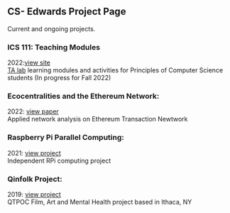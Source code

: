 ## CS- Edwards Project Page
Current and ongoing projects.

### ICS 111: Teaching Modules
2022:[view site](https://bit.ly/3Gkfad2) <br>
[TA lab](https://bit.ly/3lHUT7S) learning modules and activities for Principles of Computer Science students
(In progress for Fall 2022)

### Ecocentralities and the Ethereum Network:
2022: [view paper](https://bit.ly/3PEtHVn)<br>
Applied network analysis on Ethereum Transaction Newtwork

### Raspberry Pi Parallel Computing:
2021: [view project](https://bit.ly/39SJcsz)<br>
Independent RPi computing project

### Qinfolk Project:
2019: [view project](https://bit.ly/3wUp01k)<br>
QTPOC Film, Art and Mental Health project based in Ithaca, NY
